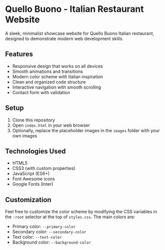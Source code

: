# Quello Buono - Italian Restaurant Website

A sleek, minimalist showcase website for Quello Buono Italian restaurant, designed to demonstrate modern web development skills.

## Features

- Responsive design that works on all devices
- Smooth animations and transitions
- Modern color scheme with Italian inspiration
- Clean and organized code structure
- Interactive navigation with smooth scrolling
- Contact form with validation

## Setup

1. Clone this repository
2. Open `index.html` in your web browser
3. Optionally, replace the placeholder images in the `images` folder with your own images

## Technologies Used

- HTML5
- CSS3 (with custom properties)
- JavaScript (ES6+)
- Font Awesome icons
- Google Fonts (Inter)

## Customization

Feel free to customize the color scheme by modifying the CSS variables in the `:root` selector at the top of `styles.css`. The main colors are:

- Primary color: `--primary-color`
- Secondary color: `--secondary-color`
- Text color: `--text-color`
- Background color: `--background-color`
